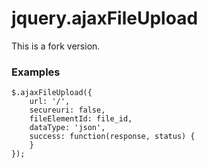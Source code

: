 # jquery.ajaxFileUpload

This is a fork version.

### Examples

```
$.ajaxFileUpload({
    url: '/',
    secureuri: false,
    fileElementId: file_id,
    dataType: 'json',
    success: function(response, status) {
    }
});
```